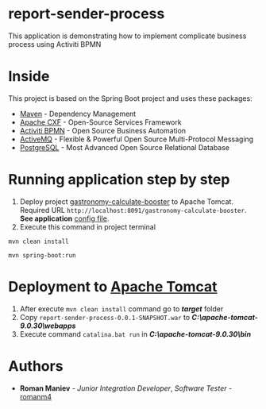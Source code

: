 # report-sender-process
This application is demonstrating how to implement complicate business process using Activiti BPMN

# Inside
This project is based on the Spring Boot project and uses these packages:

* [Maven](https://maven.apache.org/) - Dependency Management
* [Apache CXF](https://cxf.apache.org/) - Open-Source Services Framework
* [Activiti BPMN](https://www.activiti.org/) - Open Source Business Automation
* [ActiveMQ](https://activemq.apache.org/) - Flexible & Powerful Open Source Multi-Protocol Messaging
* [PostgreSQL](https://www.postgresql.org/) - Most Advanced Open Source Relational Database

# Running application step by step
1. Deploy project [gastronomy-calculate-booster](https://github.com/romanm4/gastronomy-calculate-booster) to Apache Tomcat. Required URL ```http://localhost:8091/gastronomy-calculate-booster```. **See application** [config file](https://github.com/romanm4/report-sender-process/blob/master/src/main/resources/application.properties).
2. Execute this command in project terminal
```
mvn clean install
```

```
mvn spring-boot:run
```

# Deployment to [Apache Tomcat](http://tomcat.apache.org/)
1. After execute ```mvn clean install``` command go to ***target*** folder
2. Copy ```report-sender-process-0.0.1-SNAPSHOT.war``` to ***C:\apache-tomcat-9.0.30\webapps***
3. Execute command ```catalina.bat run``` in ***C:\apache-tomcat-9.0.30\bin***

# Authors
* **Roman Maniev** - *Junior Integration Developer*, *Software Tester* - [romanm4](https://github.com/romanm4)
